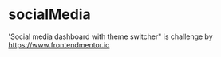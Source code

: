 # socialMedia
'Social media dashboard with theme switcher" is challenge by https://www.frontendmentor.io